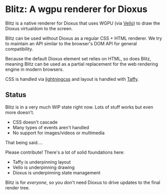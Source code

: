 # Blitz: A wgpu renderer for Dioxus

Blitz is a native renderer for Dioxus that uses WGPU (via [Vello](https://github.com/linebender/vello)) to draw the Dioxus virtualdom to the screen.

Blitz can be used without Dioxus as a regular CSS + HTML renderer. We try to maintain an API similar to the browser's DOM API for general compatibility.

Because the default Dioxus element set relies on HTML, so does Blitz, meaning Blitz can be used as a partial replacement for the web rendering engine in modern browsers.

CSS is handled via [lightningcss](https://github.com/parcel-bundler/parcel-css) and layout is handled with [Taffy](https://github.com/DioxusLabs/taffy).

## Status

Blitz is in a very much WIP state right now. Lots of stuff works but even more doesn't. 

- CSS doesn't cascade
- Many types of events aren't handled
- No support for images/videos or multimedia

That being said....

Please contribute! There's a lot of solid foundations here:

- Taffy is underpinning layout
- Vello is underpinning drawing
- Dioxus is underpinning state management

Blitz is for *everyone*, so you don't need Dioxus to drive updates to the final render tree.